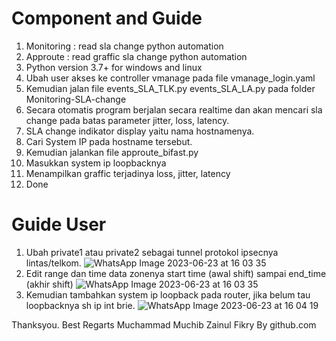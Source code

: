 # Component and Guide
1. Monitoring   : read sla change python automation
2. Approute     : read graffic sla change python automation
3. Python version 3.7+ for windows and linux
4. Ubah user akses ke controller vmanage pada file vmanage_login.yaml
5. Kemudian jalan file events_SLA_TLK.py events_SLA_LA.py pada folder Monitoring-SLA-change
6. Secara otomatis program berjalan secara realtime dan akan mencari sla change pada batas parameter jitter, loss, latency.
7. SLA change indikator display yaitu nama hostnamenya.
8. Cari System IP pada hostname tersebut.
9. Kemudian jalankan file approute_bifast.py
10. Masukkan system ip loopbacknya
11. Menampilkan graffic terjadinya loss, jitter, latency
12. Done

# Guide User
1. Ubah private1 atau private2 sebagai tunnel protokol ipsecnya lintas/telkom.
![WhatsApp Image 2023-06-23 at 16 03 35](https://github.com/sourchib/python-automation-networking-sdwan/assets/60887634/69f8633b-4d1a-48c1-a125-ce3f8828f486)
2. Edit range dan time data zonenya start time (awal shift) sampai end_time (akhir shift)
![WhatsApp Image 2023-06-23 at 16 03 35](https://github.com/sourchib/python-automation-networking-sdwan/assets/60887634/1ab11902-220c-49f1-b82c-151740b0addb)
3. Kemudian tambahkan system ip loopback pada router, jika belum tau loopbacknya sh ip int brie.
![WhatsApp Image 2023-06-23 at 16 04 19](https://github.com/sourchib/python-automation-networking-sdwan/assets/60887634/9fcdcd80-dae1-4dea-8255-1c141cb95e52)

Thanksyou.
Best Regarts
Muchammad Muchib Zainul Fikry By github.com
